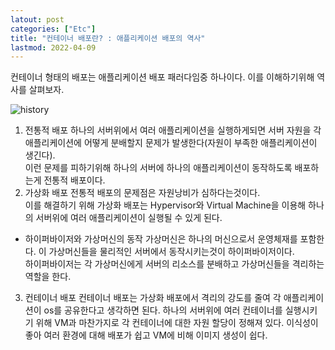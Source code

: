 ```yaml
---
latout: post
categories: ["Etc"]
title: "컨테이너 배포란? : 애플리케이션 배포의 역사"
lastmod: 2022-04-09
---
```

컨테이너 형태의 배포는 애플리케이션 배포 패러다임중 하나이다. 이를 이해하기위해 역사를 살펴보자.  

![history](https://d33wubrfki0l68.cloudfront.net/26a177ede4d7b032362289c6fccd448fc4a91174/eb693/images/docs/container_evolution.svg)
1. 전통적 배포
  하나의 서버위에서 여러 애플리케이션을 실행하게되면 서버 자원을 각 애플리케이션에 어떻게 분배할지 문제가 발생한다(자원이 부족한 애플리케이션이 생긴다).  
  이런 문제를 피하기위해 하나의 서버에 하나의 애플리케이션이 동작하도록 배포하는게 전통적 배포이다.  
2. 가상화 배포
  전통적 배포의 문제점은 자원낭비가 심하다는것이다.  
  이를 해결하기 위해 가상화 배포는 Hypervisor와 Virtual Machine을 이용해 하나의 서버위에 여러 애플리케이션이 실행될 수 있게 된다.
  * 하이퍼바이저와 가상머신의 동작
    가상머신은 하나의 머신으로서 운영체재를 포함한다. 이 가상머신들을 물리적인 서버에서 동작시키는것이 하이퍼바이저이다.  
    하이퍼바이저는 각 가상머신에게 서버의 리소스를 분배하고 가상머신들을 격리하는 역할을 한다. 
3. 컨테이너 배포
  컨테이너 배포는 가상화 배포에서 격리의 강도를 줄여 각 애플리케이션이 os를 공유한다고 생각하면 된다. 
  하나의 서버위에 여러 컨테이너를 실행시키기 위해 VM과 마찬가지로 각 컨테이너에 대한 자원 할당이 정해져 있다. 
  이식성이 좋아 여러 환경에 대해 배포가 쉽고 VM에 비해 이미지 생성이 쉽다.